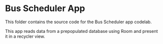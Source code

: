 # Bus Scheduler App

This folder contains the source code for the Bus Scheduler app codelab.

This app reads data from a prepopulated database using Room and present it in a recycler view.
